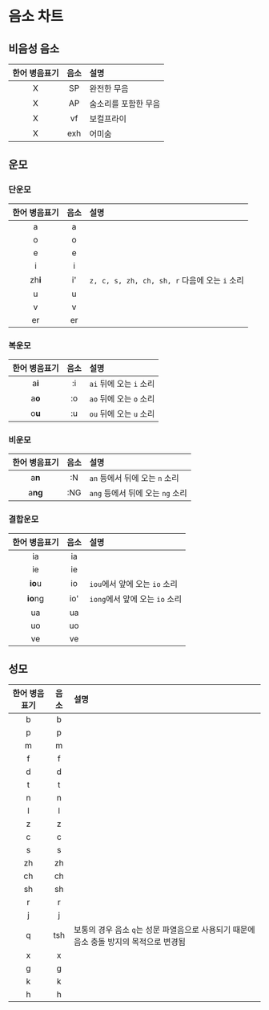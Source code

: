 # 음소 차트

## 비음성 음소
| 한어 병음표기 | 음소 | 설명 |
| :-: | :---: | :----- |
| X | SP | 완전한 무음 |
| X | AP | 숨소리를 포함한 무음 |
| X | vf | 보컬프라이 |
| X | exh | 어미숨 |

## 운모
### 단운모
| 한어 병음표기 | 음소 | 설명 |
| :-: | :---: | :----- |
| a | a | |
| o | o | |
| e | e | |
| i | i | |
| zh**i** | i' | `z, c, s, zh, ch, sh, r` 다음에 오는 `i` 소리 |
| u | u | |
| v | v | |
| er | er | |
### 복운모
| 한어 병음표기 | 음소 | 설명 |
| :-: | :---: | :----- |
| a**i** | :i | `ai` 뒤에 오는 `i` 소리 |
| a**o** | \:o | `ao` 뒤에 오는 `o` 소리 |
| o**u** | :u | `ou` 뒤에 오는 `u` 소리 |
### 비운모
| 한어 병음표기 | 음소 | 설명 |
| :-: | :---: | :----- |
| a**n** | :N | `an` 등에서 뒤에 오는 `n` 소리 |
| a**ng** | :NG | `ang` 등에서 뒤에 오는 `ng` 소리 |
### 결합운모
| 한어 병음표기 | 음소 | 설명 |
| :-: | :---: | :----- |
| ia | ia | |
| ie | ie | |
| **io**u | io | `iou`에서 앞에 오는 `io` 소리 |
| **io**ng | io' | `iong`에서 앞에 오는 `io` 소리 |
| ua | ua | |
| uo | uo | |
| ve | ve | |
## 성모
| 한어 병음표기 | 음소 | 설명 |
| :-: | :---: | :----- |
| b | b | |
| p | p | |
| m | m | |
| f | f | |
| d | d | |
| t | t | |
| n | n | |
| l | l | |
| z | z | |
| c | c | |
| s | s | |
| zh | zh | |
| ch | ch | |
| sh | sh | |
| r | r | |
| j | j | |
| q | tsh | 보통의 경우 음소 `q`는 성문 파열음으로 사용되기 때문에 음소 충돌 방지의 목적으로 변경됨 |
| x | x | |
| g | g | |
| k | k | |
| h | h | |
